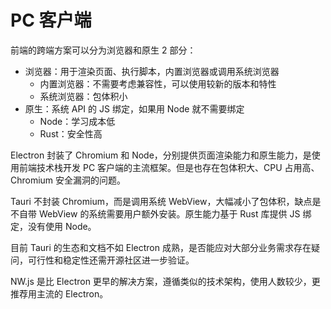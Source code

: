 # PC 客户端

前端的跨端方案可以分为浏览器和原生 2 部分：

- 浏览器：用于渲染页面、执行脚本，内置浏览器或调用系统浏览器
  - 内置浏览器：不需要考虑兼容性，可以使用较新的版本和特性
  - 系统浏览器：包体积小
- 原生：系统 API 的 JS 绑定，如果用 Node 就不需要绑定
  - Node：学习成本低
  - Rust：安全性高

Electron 封装了 Chromium 和 Node，分别提供页面渲染能力和原生能力，是使用前端技术栈开发 PC 客户端的主流框架。但是也存在包体积大、CPU 占用高、Chromium 安全漏洞的问题。

Tauri 不封装 Chromium，而是调用系统 WebView，大幅减小了包体积，缺点是不自带 WebView 的系统需要用户额外安装。原生能力基于 Rust 库提供 JS 绑定，没有使用 Node。

目前 Tauri 的生态和文档不如 Electron 成熟，是否能应对大部分业务需求存在疑问，可行性和稳定性还需开源社区进一步验证。

NW.js 是比 Electron 更早的解决方案，遵循类似的技术架构，使用人数较少，更推荐用主流的 Electron。
